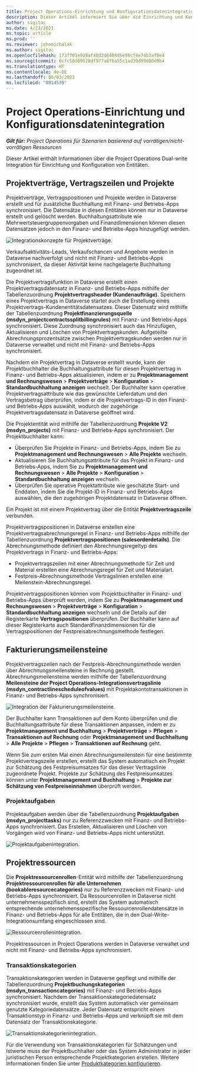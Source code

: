```yaml
---
title: Project Operations-Einrichtung und Konfigurationsdatenintegration
description: Dieser Artikel informiert Sie über die Einrichtung und Konfiguration von Dual-write Zuordnungen in Project Operations.
author: sigitac
ms.date: 4/23/2021
ms.topic: article
ms.prod: ''
ms.reviewer: johnmichalak
ms.author: sigitac
ms.openlocfilehash: 173ff01e938af48d2d6488d5e59cf4e74b3af8e4
ms.sourcegitcommit: 6cfc50d89528df977a8f6a55c1ad39d99800d9b4
ms.translationtype: HT
ms.contentlocale: de-DE
ms.lasthandoff: 06/03/2022
ms.locfileid: "8914539"
---
```

# <a name="project-operations-setup-and-configuration-data-integration"></a>Project Operations-Einrichtung und Konfigurationsdatenintegration

_**Gilt für:** Project Operations für Szenarien basierend auf vorrätigen/nicht-vorrätigen Ressourcen_

Dieser Artikel enthält Informationen über die Project Operations Dual-write Integration für Einrichtung und Konfiguration von Entitäten.

## <a name="project-contracts-contract-lines-and-projects"></a>Projektverträge, Vertragszeilen und Projekte

Projektverträge, Vertragspositionen und Projekte werden in Dataverse erstellt und für zusätzliche Buchhaltung mit Finanz- und Betriebs-Apps synchronisiert. Die Datensätze in diesen Entitäten können nur in Dataverse erstellt und gelöscht werden. Buchhaltungsattribute wie Mehrwertsteuergruppenvorgaben und Finanzdimensionen können diesen Datensätzen jedoch in den Finanz- und Betriebs-Apps hinzugefügt werden.

  ![Integrationskonzepte für Projektverträge.](./media/1ProjectContract.jpg)

Verkaufsaktivitäts-Leads, Verkaufschancen und Angebote werden in Dataverse nachverfolgt und nicht mit Finanz- und Betriebs-Apps synchronisiert, da dieser Aktivität keine nachgelagerte Buchhaltung zugeordnet ist.

Die Projektvertragsfunktion in Dataverse erstellt einen Projektvertragsdatensatz in Finanz- und Betriebs-Apps mithilfe der Tabellenzuordnung **Projektvertragsheader (Kundenaufträge)**. Speichern eines Projektvertrags in Dataverse startet auch die Erstellung eines Projektvertrags-Kundenentitätsdatensatzes. Dieser Datensatz wird mithilfe der Tabellenzuordnung **Projektfinanzierungsquelle (msdyn\_projectcontractssplitbillingrules)** mit Finanz- und Betriebs-Apps synchronisiert. Diese Zuordnung synchronisiert auch das Hinzufügen, Aktualisieren und Löschen von Projektvertragskunden. Aufgeteilte Abrechnungsprozentsätze zwischen Projektvertragskunden werden nur in Dataverse verwaltet und nicht mit Finanz- und Betriebs-Apps synchronisiert.

Nachdem ein Projektvertrag in Dataverse erstellt wurde, kann der Projektbuchhalter die Buchhaltungsattribute für diesen Projektvertrag in Finanz- und Betriebs-Apps aktualisieren, indem er zu **Projektmanagement und Rechnungswesen** > **Projektverträge** > **Konfiguration** > **Standardbuchhaltung anzeigen** wechselt. Der Buchhalter kann operative Projektvertragsattribute wie das gewünschte Lieferdatum und den Vertragsbetrag überprüfen, indem er die Projektvertrags-ID in den Finanz- und Betriebs-Apps auswählt, wodurch der zugehörige Projektvertragsdatensatz in Dataverse geöffnet wird.

Die Projektentität wird mithilfe der Tabellenzuordnung **Projekte V2 (msdyn\_projects)** mit Finanz- und Betriebs-Apps synchronisiert. Der Projektbuchhalter kann:

  - Überprüfen Sie Projekte in Finanz- und Betriebs-Apps, indem Sie zu **Projektmanagement und Rechnungswesen** > **Alle Projekte** wechseln. 
  - Aktualisieren Sie Buchhaltungsattribute für das Projekt in Finanz- und Betriebs-Apps, indem Sie zu **Projektmanagement und Rechnungswesen** > **Alle Projekte** > **Konfiguration** > **Standardbuchhaltung anzeigen** wechseln.  
  - Überprüfen Sie operative Projektattribute wie geschätzte Start- und Enddaten, indem Sie die Projekt-ID in Finanz- und Betriebs-Apps auswählen, die den zugehörigen Projektdatensatz in Dataverse öffnen.

Ein Projekt ist mit einem Projektvertrag über die Entität **Projektvertragszeile** verbunden.

Projektvertragspositionen in Dataverse erstellen eine Projektvertragsabrechnungsregel in Finanz- und Betriebs-Apps mithilfe der Tabellenzuordnung **Projektvertragspositionen (salesorderdetails)**. Die Abrechnungsmethode definiert den Abrechnungsregeltyp des Projektvertrags in Finanz- und Betriebs-Apps:

  - Projektvertragszeilen mit einer Abrechnungsmethode für Zeit und Material erstellen eine Abrechnungsregel für Zeit und Materialart.
  - Festpreis-Abrechnungsmethode Vertragslinien erstellen eine Meilenstein-Abrechnungsregel.

Projektvertragspositionen können vom Projektbuchhalter in Finanz- und Betriebs-Apps überprüft werden, indem Sie zu **Projektmanagement und Rechnungswesen** > **Projektverträge** > **Konfiguration** > **Standardbuchhaltung anzeigen** wechseln und die Details auf der Registerkarte **Vertragspositionen** überprüfen. Der Buchhalter kann auf dieser Registerkarte auch Standardfinanzdimensionen für die Vertragspositionen der Festpreisabrechnungsmethode festlegen.

## <a name="billing-milestones"></a>Fakturierungsmeilensteine

Projektvertragszeilen nach der Festpreis-Abrechnungsmethode werden über Abrechnungsmeilensteine in Rechnung gestellt. Abrechnungsmeilensteine werden mithilfe der Tabellenzuordnung **Meilensteine der Project Operations-Integrationsvertragslinie (msdyn\_contractlinescheduleofvalues)** mit Projektakontotransaktionen in Finanz- und Betriebs-Apps synchronisiert.

  ![Integration der Fakturierungsmeilensteine.](./media/2Milestones.jpg)

Der Buchhalter kann Transaktionen auf dem Konto überprüfen und die Buchhaltungsattribute für diese Transaktionen anpassen, indem er zu **Projektmanagement und Buchhaltung** > **Projektverträge** > **Pflegen** > **Transaktionen auf Rechnung** oder **Projektmanagement und Buchhaltung** > **Alle Projekte** > **Pflegen** > **Transaktionen auf Rechnung** geht.

Wenn Sie zum ersten Mal einen Abrechnungsmeilenstein für eine bestimmte Projektvertragszeile erstellen, erstellt das System automatisch ein Projekt zur Schätzung des Festpreisumsatzes für das dieser Vertragslinie zugeordnete Projekt. Projekte zur Schätzung des Festpreisumsatzes können unter **Projektmanagement und Buchhaltung** > **Projekte zur Schätzung von Festpreiseinnahmen** überprüft werden.

### <a name="project-tasks"></a>Projektaufgaben

Projektaufgaben werden über die Tabellenzuordnung **Projektaufgaben (msdyn\_projecttasks)** nur zu Referenzzwecken mit Finanz- und Betriebs-Apps synchronisiert. Das Erstellen, Aktualisieren und Löschen von Vorgängen wird von Finanz- und Betriebs-Apps nicht unterstützt.

  ![Projektaufgabenintegration.](./media/3Tasks.jpg)

## <a name="project-resources"></a>Projektressourcen

Die **Projektressourcenrollen**-Entität wird mithilfe der Tabellenzuordnung **Projektressourcenrollen für alle Unternehmen (bookableresourcecategories)** nur zu Referenzzwecken mit Finanz- und Betriebs-Apps synchronisiert. Da Ressourcenrollen in Dataverse nicht unternehmensspezifisch sind, erstellt das System automatisch entsprechende unternehmensspezifische Ressourcenrollendatensätze in Finanz- und Betriebs-Apps für alle Entitäten, die in den Dual-Write-Integrationsumfang eingeschlossen sind.

![Ressourcenrollenintegration.](./media/5Resources.jpg)

Projektressourcen in Project Operations werden in Dataverse verwaltet und nicht mit Finanz- und Betriebs-Apps synchronisiert.

### <a name="transaction-categories"></a>Transaktionskategorien

Transaktionskategorien werden in Dataverse gepflegt und mithilfe der Tabellenzuordnung **Projektbuchungskategorien (msdyn\_transactioncategories)** mit Finanz- und Betriebs-Apps synchronisiert. Nachdem der Transaktionskategoriedatensatz synchronisiert wurde, erstellt das System automatisch vier gemeinsam genutzte Kategoriedatensätze. Jeder Datensatz entspricht einem Transaktionstyp in Finanz- und Betriebs-Apps und verknüpft sie mit dem Datensatz der Transaktionskategorie.

![Transaktionskategorienintegration.](./media/4TransactionCategories.jpg)

Für die Verwendung von Transaktionskategorien für Schätzungen und Istwerte muss der Projektbuchhalter oder das System Administrator in jeder juristischen Person entsprechende Projektkategorien erstellen. Weitere Informationen finden Sie unter [Produktkategorien konfigurieren](../project-accounting/configure-project-categories.md).
